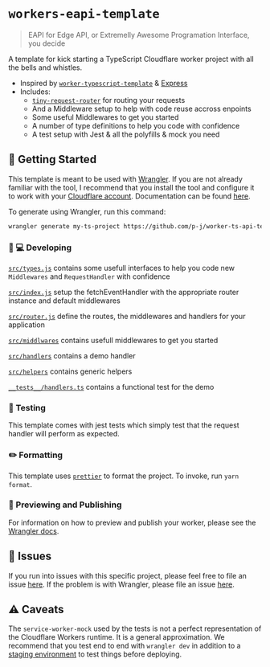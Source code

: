 # `workers-eapi-template`

> EAPI for Edge API, or Extremelly Awesome Programation Interface, you decide

A template for kick starting a TypeScript Cloudflare worker project with all the bells and whistles.
- Inspired by [`worker-typescript-template`](https://github.com/cloudflare/worker-typescript-template) & [Express](https://expressjs.com/)
- Includes:
  - [`tiny-request-router`](https://github.com/berstend/tiny-request-router) for routing your requests
  - And a Middleware setup to help with code reuse accross enpoints
  - Some useful Middlewares to get you started
  - A number of type definitions to help you code with confidence
  - A test setup with Jest & all the polyfills & mock you need

## 🔋 Getting Started

This template is meant to be used with [Wrangler](https://github.com/cloudflare/wrangler). If you are not already familiar with the tool, I recommend that you install the tool and configure it to work with your [Cloudflare account](https://dash.cloudflare.com). Documentation can be found [here](https://developers.cloudflare.com/workers/tooling/wrangler/).

To generate using Wrangler, run this command:

```bash
wrangler generate my-ts-project https://github.com/p-j/worker-ts-api-template
```

### 👩 💻 Developing

[`src/types.js`](./src/types.ts) contains some usefull interfaces to help you code new `Middlewares` and `RequestHandler` with confidence

[`src/index.js`](./src/index.ts) setup the fetchEventHandler with the appropriate router instance and default middlewares

[`src/router.js`](./src/router.ts) define the routes, the middlewares and handlers for your application

[`src/middlwares`](./src/middlwares) contains usefull middlewares to get you started

[`src/handlers`](./src/handlers) contains a demo handler

[`src/helpers`](./src/helpers) contains generic helpers

[`__tests__/handlers.ts`](./__tests__/handlers.ts) contains a functional test for the demo


### 🧪 Testing

This template comes with jest tests which simply test that the request handler will perform as expected.

### ✏️ Formatting

This template uses [`prettier`](https://prettier.io/) to format the project. To invoke, run `yarn format`.

### 👀 Previewing and Publishing

For information on how to preview and publish your worker, please see the [Wrangler docs](https://developers.cloudflare.com/workers/tooling/wrangler/commands/#publish).

## 🤢 Issues

If you run into issues with this specific project, please feel free to file an issue [here](https://github.com/cloudflare/workers-typescript-template/issues). If the problem is with Wrangler, please file an issue [here](https://github.com/cloudflare/wrangler/issues).

## ⚠️ Caveats

The `service-worker-mock` used by the tests is not a perfect representation of the Cloudflare Workers runtime. It is a general approximation. We recommend that you test end to end with `wrangler dev` in addition to a [staging environment](https://developers.cloudflare.com/workers/tooling/wrangler/configuration/environments/) to test things before deploying.
